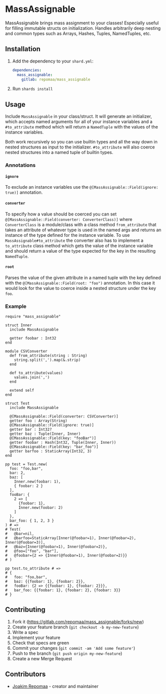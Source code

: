 # MassAssignable

MassAssignable brings mass assignment to your classes! Especially useful for
filling immutable structs on initialization. Handles arbitrarily deep nesting
and common types such as Arrays, Hashes, Tuples, NamedTuples, etc.

## Installation

1. Add the dependency to your `shard.yml`:

   ```yaml
   dependencies:
     mass_assignable:
       gitlab: repomaa/mass_assignable
   ```

2. Run `shards install`

## Usage

Include `MassAssignable` in your class/struct. It will generate an initializer,
which accepts named arguments for all of your instance variables and a
`#to_attribute` method which will return a `NamedTuple` with the values of the
instance variables.

Both work recursively so you can use builtin types and all the way down in
nested structures as input to the initializer. `#to_attribute` will also
coerce nested structures into a named tuple of builtin types.

### Annotations

#### `ignore`

To exclude an instance variables use the `@[MassAssignable::Field(ignore: true)]`
annotation.

#### `converter`

To specify how a value should be coerced you can set
`@[MassAssignable::Field(converter: ConverterClass)]` where `ConverterClass` is
a module/class with a class method `from_attribute` that takes an attribute of
whatever type is used in the named args and returns an instance of the type
defined for the instance variable. To use `MassAssignable#to_attribute` the
converter also has to implement a `to_attribute` class method which gets the
value of the instance variable and should return a value of the type expected
for the key in the resulting `NamedTuple`.

#### `root`

Parses the value of the given attribute in a named tuple with the key defined
with the `@[MassAssignable::Field(root: "foo")` annotation. In this case it
would look for the value to coerce inside a nested structure under the key
`foo`.

### Example

```crystal
require "mass_assignable"

struct Inner
  include MassAssignable

  getter foobar : Int32
end

module CSVConverter
  def from_attribute(string : String)
    string.split(',').map(&.strip)
  end

  def to_attribute(values)
    values.join(',')
  end

  extend self
end

struct Test
  include MassAssignable

  @[MassAssignable::Field(converter: CSVConverter)]
  getter foo : Array(String)
  @[MassAssignable::Field(ignore: true)]
  getter bar : Int32?
  getter baz : Tuple(Inner, Inner)
  @[MassAssignable::Field(key: "fooBar")]
  getter foobar : Hash(Int32, Tuple(Inner, Inner))
  @[MassAssignable::Field(key: "bar_foo")]
  getter barfoo : StaticArray(Int32, 3)
end

pp test = Test.new(
  foo: "foo,bar",
  bar: 2,
  baz: [
    Inner.new(foobar: 1),
    { foobar: 2 }
  ],
  fooBar: {
    2 => [
      {foobar: 1},
      Inner.new(foobar: 2)
    ]
  },
  bar_foo: { 1, 2, 3 }
) # =>
# Test(
#   @bar=nil,
#   @barfoo=StaticArray[Inner(@foobar=1), Inner(@foobar=2), Inner(@foobar=3)],
#   @baz={Inner(@foobar=1), Inner(@foobar=2)},
#   @foo=["foo", "bar"],
#   @foobar={2 => {Inner(@foobar=1), Inner(@foobar=2)}}
# )

pp test.to_attribute # =>
# {
#   foo: "foo,bar",
#   baz: {{foobar: 1}, {foobar: 2}},
#   fooBar: {2 => {{foobar: 1}, {foobar: 2}}},
#   bar_foo: {{foobar: 1}, {foobar: 2}, {foobar: 3}}
# }
```

## Contributing

1. Fork it (<https://gitlab.com/repomaa/mass_assignable/forks/new>)
2. Create your feature branch (`git checkout -b my-new-feature`)
3. Write a spec
4. Implement your feature
5. Check that specs are green
6. Commit your changes (`git commit -am 'Add some feature'`)
7. Push to the branch (`git push origin my-new-feature`)
8. Create a new Merge Request

## Contributors

- [Joakim Repomaa](https://gitlab.com/repomaa) - creator and maintainer
